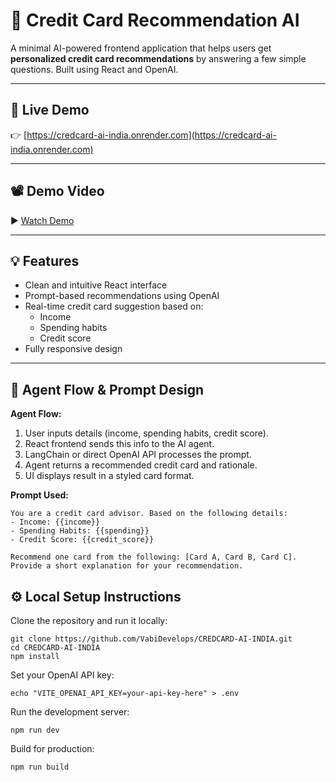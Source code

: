 # 🧠 Credit Card Recommendation AI

A minimal AI-powered frontend application that helps users get **personalized credit card recommendations** by answering a few simple questions. Built using React and OpenAI.

---

## 🔗 Live Demo

👉 [https://credcard-ai-india.onrender.com](https://credcard-ai-india.onrender.com)

---

## 📽 Demo Video

▶️ [Watch Demo](https://link-to-your-video.com)  

---

## 💡 Features

- Clean and intuitive React interface
- Prompt-based recommendations using OpenAI
- Real-time credit card suggestion based on:
  - Income
  - Spending habits
  - Credit score
- Fully responsive design

---

## 🧠 Agent Flow & Prompt Design

**Agent Flow:**

1. User inputs details (income, spending habits, credit score).
2. React frontend sends this info to the AI agent.
3. LangChain or direct OpenAI API processes the prompt.
4. Agent returns a recommended credit card and rationale.
5. UI displays result in a styled card format.

**Prompt Used:**

```text
You are a credit card advisor. Based on the following details:
- Income: {{income}}
- Spending Habits: {{spending}}
- Credit Score: {{credit_score}}

Recommend one card from the following: [Card A, Card B, Card C].
Provide a short explanation for your recommendation.
```

## ⚙️ Local Setup Instructions

Clone the repository and run it locally:
```
git clone https://github.com/VabiDevelops/CREDCARD-AI-INDIA.git
cd CREDCARD-AI-INDIA
npm install
```

Set your OpenAI API key:
```
echo "VITE_OPENAI_API_KEY=your-api-key-here" > .env
```
Run the development server:
```
npm run dev
```

Build for production:
```
npm run build
```
